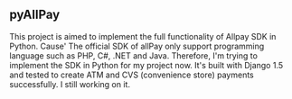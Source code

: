 ## pyAllPay ##
This project is aimed to implement the full functionality of Allpay SDK in Python.
Cause' The official SDK of allPay only support programming language such as PHP, C#, .NET and Java.
Therefore, I'm trying to implement the SDK in Python for my project now.
It's built with Django 1.5 and tested to create ATM and CVS (convenience store) payments successfully.
I still working on it.    
